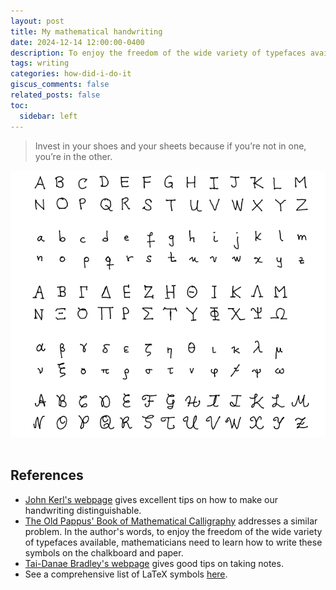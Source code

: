 ```yaml
---
layout: post
title: My mathematical handwriting
date: 2024-12-14 12:00:00-0400
description: To enjoy the freedom of the wide variety of typefaces available, mathematicians need to learn how to write these symbols on the chalkboard and paper. - The Old Pappus' Book of Mathematical Calligraphy
tags: writing
categories: how-did-i-do-it
giscus_comments: false
related_posts: false
toc:
  sidebar: left
---
```


>Invest in your shoes and your sheets because if you’re not in one, you’re in the other.

<div class="pswp-gallery pswp-gallery--single-column" id="gallery--my-mathematical-writing">
  <a href="https://github.com/brvillea/brvillea.github.io/blob/main/assets/img/mathematical%20handwriting_1.png?raw=true"
    data-pswp-width="1669"
    data-pswp-height="2500"
    target="_blank">
    <img src="https://github.com/brvillea/brvillea.github.io/blob/main/assets/img/mathematical%20handwriting_1.png?raw=true" alt="" />
  </a>
  <a href="https://lh4.googleusercontent.com/rhkRQDxV0JPvMU5F-w5nxWN5PlSrZfOm295lnt5HrtWnQ-hy5h5iXBVUMrupQPYQ4WotyNmNh0TZGl9dDbYWokWSrxY26VGzZw6PblcFKk4JQLSZRHi8_ZWfZ5NFf8XiSA=w1280"
	data-pswp-width="1669"
    data-pswp-height="2500"
    target="_blank">
    <img src="https://lh4.googleusercontent.com/rhkRQDxV0JPvMU5F-w5nxWN5PlSrZfOm295lnt5HrtWnQ-hy5h5iXBVUMrupQPYQ4WotyNmNh0TZGl9dDbYWokWSrxY26VGzZw6PblcFKk4JQLSZRHi8_ZWfZ5NFf8XiSA=w1280" alt="" />
  </a>
</div>

## References
- [John Kerl's webpage](https://johnkerl.org/doc/ortho/ortho.html) gives excellent tips on how to make our handwriting distinguishable.
- [The Old Pappus' Book of Mathematical Calligraphy](https://loopspace.mathforge.org/CountingOnMyFingers/Calligraphy/) addresses a similar problem. In the author's words, to enjoy the freedom of the wide variety of typefaces available, mathematicians need to learn how to write these symbols on the chalkboard and paper.
- [Tai-Danae Bradley's webpage](https://www.math3ma.com/blog/some-notes-on-taking-notes) gives good tips on taking notes. 
- See a comprehensive list of LaTeX symbols [here](https://de.mirrors.cicku.me/ctan/info/symbols/comprehensive/symbols-a4.pdf).

